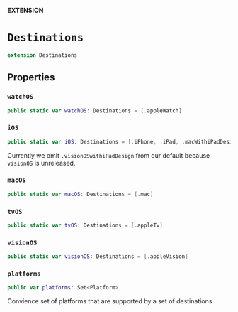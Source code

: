 **EXTENSION**

# `Destinations`
```swift
extension Destinations
```

## Properties
### `watchOS`

```swift
public static var watchOS: Destinations = [.appleWatch]
```

### `iOS`

```swift
public static var iOS: Destinations = [.iPhone, .iPad, .macWithiPadDesign]
```

Currently we omit `.visionOSwithiPadDesign` from our default because `visionOS` is unreleased.

### `macOS`

```swift
public static var macOS: Destinations = [.mac]
```

### `tvOS`

```swift
public static var tvOS: Destinations = [.appleTv]
```

### `visionOS`

```swift
public static var visionOS: Destinations = [.appleVision]
```

### `platforms`

```swift
public var platforms: Set<Platform>
```

Convience set of platforms that are supported by a set of destinations
